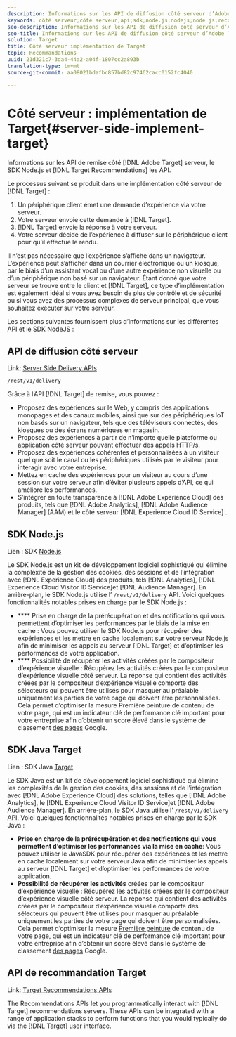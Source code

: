 ```yaml
---
description: Informations sur les API de diffusion côté serveur d’Adobe Target, le SDK Node.js et les API de recommandations Target.
keywords: côté serveur;côté serveur;api;sdk;node.js;nodejs;node js;recommendations api;api:apis
seo-description: Informations sur les API de diffusion côté serveur d’Adobe Target, le SDK Node.js et les API de recommandations Target.
seo-title: Informations sur les API de diffusion côté serveur d’Adobe Target, le SDK Node.js et les API de recommandations Target.
solution: Target
title: Côté serveur implémentation de Target
topic: Recommandations
uuid: 21d321c7-3da4-44a2-a04f-1807cc2a893b
translation-type: tm+mt
source-git-commit: aa08021bdafbc857bd82c97462cacc0152fc4040

---
```



# Côté serveur : implémentation de Target{#server-side-implement-target}

Informations sur les API de remise côté [!DNL Adobe Target] serveur, le SDK Node.js et [!DNL Target Recommendations] les API.

Le processus suivant se produit dans une implémentation côté serveur de [!DNL Target] :

1. Un périphérique client émet une demande d’expérience via votre serveur.
1. Votre serveur envoie cette demande à [!DNL Target].
1. [!DNL Target] envoie la réponse à votre serveur.
1. Votre serveur décide de l’expérience à diffuser sur le périphérique client pour qu’il effectue le rendu.

Il n’est pas nécessaire que l’expérience s’affiche dans un navigateur. L’expérience peut s’afficher dans un courrier électronique ou un kiosque, par le biais d’un assistant vocal ou d’une autre expérience non visuelle ou d’un périphérique non basé sur un navigateur. Étant donné que votre serveur se trouve entre le client et [!DNL Target], ce type d’implémentation est également idéal si vous avez besoin de plus de contrôle et de sécurité ou si vous avez des processus complexes de serveur principal, que vous souhaitez exécuter sur votre serveur.

Les sections suivantes fournissent plus d’informations sur les différentes API et le SDK NodeJS :

## API de diffusion côté serveur

Link: [Server Side Delivery APIs](https://developers.adobetarget.com/api/delivery-api/)

`/rest/v1/delivery`

Grâce à l’API [!DNL Target] de remise, vous pouvez :

* Proposez des expériences sur le Web, y compris des applications monopages et des canaux mobiles, ainsi que sur des périphériques IoT non basés sur un navigateur, tels que des téléviseurs connectés, des kiosques ou des écrans numériques en magasin.
* Proposez des expériences à partir de n’importe quelle plateforme ou application côté serveur pouvant effectuer des appels HTTP/s.
* Proposez des expériences cohérentes et personnalisées à un visiteur quel que soit le canal ou les périphériques utilisés par le visiteur pour interagir avec votre entreprise.
* Mettez en cache des expériences pour un visiteur au cours d’une session sur votre serveur afin d’éviter plusieurs appels d’API, ce qui améliore les performances.
* S’intégrer en toute transparence à [!DNL Adobe Experience Cloud] des produits, tels que [!DNL Adobe Analytics], [!DNL Adobe Audience Manager] (AAM) et le côté serveur [!DNL Experience Cloud ID Service] .

## SDK Node.js

Lien : SDK [Node.js](https://github.com/adobe/target-nodejs-sdk)

Le SDK Node.js est un kit de développement logiciel sophistiqué qui élimine la complexité de la gestion des cookies, des sessions et de l’intégration avec [!DNL Experience Cloud] des produits, tels [!DNL Analytics], [!DNL Experience Cloud Visitor ID Service]et [!DNL Audience Manager]. En arrière-plan, le SDK Node.js utilise l’ `/rest/v1/delivery` API. Voici quelques fonctionnalités notables prises en charge par le SDK Node.js :

* **** Prise en charge de la prérécupération et des notifications qui vous permettent d’optimiser les performances par le biais de la mise en cache : Vous pouvez utiliser le SDK Node.js pour récupérer des expériences et les mettre en cache localement sur votre serveur Node.js afin de minimiser les appels au serveur [!DNL Target] et d’optimiser les performances de votre application.
* **** Possibilité de récupérer les activités créées par le compositeur d’expérience visuelle : Récupérez les activités créées par le compositeur d’expérience visuelle côté serveur. La réponse qui contient des activités créées par le compositeur d’expérience visuelle comporte des sélecteurs qui peuvent être utilisés pour masquer au préalable uniquement les parties de votre page qui doivent être personnalisées. Cela permet d’optimiser la mesure [](https://developers.google.com/web/fundamentals/performance/user-centric-performance-metrics.html)Première peinture de contenu de votre page, qui est un indicateur clé de performance clé important pour votre entreprise afin d’obtenir un score élevé dans le système de classement [des pages](https://en.wikipedia.org/wiki/PageRank) Google.

## SDK Java Target

Lien : SDK Java [Target](https://github.com/adobe/target-java-sdk)

Le SDK Java est un kit de développement logiciel sophistiqué qui élimine les complexités de la gestion des cookies, des sessions et de l’intégration avec [!DNL Adobe Experience Cloud] des solutions, telles que [!DNL Adobe Analytics], le [!DNL Experience Cloud Visitor ID Service]et [!DNL Adobe Audience Manager]. En arrière-plan, le SDK Java utilise l’ `/rest/v1/delivery` API. Voici quelques fonctionnalités notables prises en charge par le SDK Java :

* **Prise en charge de la prérécupération et des notifications qui vous permettent d’optimiser les performances via la mise en cache**: Vous pouvez utiliser le JavaSDK pour récupérer des expériences et les mettre en cache localement sur votre serveur Java afin de minimiser les appels au serveur [!DNL Target] et d’optimiser les performances de votre application.
* **Possibilité de récupérer les activités** créées par le compositeur d’expérience visuelle : Récupérez les activités créées par le compositeur d’expérience visuelle côté serveur. La réponse qui contient des activités créées par le compositeur d’expérience visuelle comporte des sélecteurs qui peuvent être utilisés pour masquer au préalable uniquement les parties de votre page qui doivent être personnalisées. Cela permet d’optimiser la mesure [Première peinture](https://developers.google.com/web/fundamentals/performance/user-centric-performance-metrics.html) de contenu de votre page, qui est un indicateur clé de performance clé important pour votre entreprise afin d’obtenir un score élevé dans le système de classement [des pages](https://en.wikipedia.org/wiki/PageRank) Google.

## API de recommandation Target

Link: [Target Recommendations APIs](https://developers.adobetarget.com/api/recommendations)

The Recommendations APIs let you programmatically interact with [!DNL Target] recommendations servers. These APIs can be integrated with a range of application stacks to perform functions that you would typically do via the [!DNL Target] user interface.
